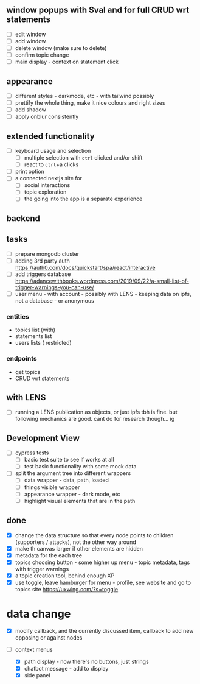
## window popups with Sval and for full CRUD wrt statements
- [ ] edit window
- [ ] add window
- [ ] delete window (make sure to delete)
- [ ] confirm topic change
- [ ] main display - context on statement click

## appearance
- [ ] different styles - darkmode, etc - with tailwind possibly
- [ ] prettify the whole thing, make it nice colours and right sizes  
- [ ] add shadow
- [ ] apply onblur consistently

## extended functionality
- [ ] keyboard usage and selection
  - [ ] multiple selection with `ctrl` clicked and/or shift
  - [ ] react to `ctrl`+a clicks
- [ ] print option
- [ ] a connected nextjs site for 
  - [ ] social interactions
  - [ ] topic exploration
  - [ ] the going into the app is a separate experience

## backend
## tasks
- [ ] prepare mongodb cluster
- [ ] adding 3rd party auth https://auth0.com/docs/quickstart/spa/react/interactive
- [ ] add triggers database https://adancewithbooks.wordpress.com/2019/09/22/a-small-list-of-trigger-warnings-you-can-use/
- [ ] user menu - with account - possibly with LENS - keeping data on ipfs, not a database - or anonymous

### entities
- topics list (with)
- statements list
- users lists ( restricted)


### endpoints
- get topics
- CRUD wrt statements

## with LENS
- [ ] running a LENS publication as objects, or just ipfs tbh is fine. but following mechanics are good. cant do for research though... ig


## Development View
- [ ] cypress tests 
  - [ ] basic test suite to see if works at all
  - [ ] test basic functionality with some mock data
- [ ] split the argument tree into different wrappers 
  - [ ] data wrapper - data, path, loaded
  - [ ] things visible wrapper
  - [ ] appearance wrapper - dark mode, etc
  - [ ] highlight visual elements that are in the path

## done
- [x] change the data structure so that every node points to children (supporters / attacks), not the other way around
- [x] make th canvas larger if other elements are hidden
- [x] metadata for the each tree
- [x] topics choosing button - some higher up menu - topic metadata, tags with trigger warnings
- [x] a topic creation tool, behind enough XP 
- [x] use toggle, leave hamburger for menu - profile, see website and go to topics site https://uxwing.com/?s=toggle

# data change
- [x] modify callback, and the currently discussed item, callback to add new opposing or against nodes

- [ ] context menus
  - [x] path display - now there's no buttons, just strings
  - [x] chatbot message - add to display
  - [x] side panel
